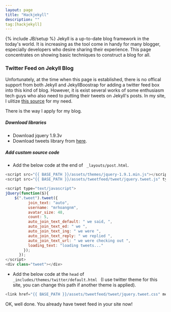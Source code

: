 ```yaml
---
layout: page
title: "Hackjekyll"
description: ""
tag:[hackjekyll]
---
```

{% include JB/setup %}
Jekyll is a up-to-date blog framework in the today's world. It is increasing as the tool come in handy for many blogger, especially developers who desire sharing their experience. This page concentrates on showing basic techniques to construct a blog for all.

### Twitter Feed on Jekyll Blog
Unfortunately, at the time when this page is established, there is no offical support from both Jekyll and JekyllBoostrap for adding a twitter feed box into this kind of blog. However, it is exist several works of some enthusiasm tech guys who also need to putting their tweets on Jekyll's posts. In my site, I ulitize [this source](http://tweet.seaofclouds.com/) for my need.

There is the way I apply for my blog.

##### Download libraries
- Download jquery 1.9.3v
- Download tweets library from [here](https://github.com/seaofclouds/tweet/zipball/master).


##### Add custom source code
- Add the below code at the end of ``` _layouts/post.html```.

``` javascript
<script src="{{ BASE_PATH }}/assets/themes/jquery-1.9.1.min.js"></script>
<script src="{{ BASE_PATH }}/assets/tweetfeed/tweet/jquery.tweet.js" type="text/javascript"></script>

<script type="text/javascript">
jQuery(function($){
    $(".tweet").tweet({
          join_text: "auto",
          username: "mrhoangnm",
          avatar_size: 48,
          count: 5,
          auto_join_text_default: " we said, ",
          auto_join_text_ed: " we ",
          auto_join_text_ing: " we were ",
          auto_join_text_reply: " we replied ",
          auto_join_text_url: " we were checking out ",
          loading_text: "loading tweets..."
        });
      });
</script>
<div class="tweet"></div>
```

- Add the below code at the ``` head ``` of ```_includes/themes/twitter/default.html ``` (I use twitter theme for this site, you can change this path if another theme is applied). 

``` javascript
<link href="{{ BASE_PATH }}/assets/tweetfeed/tweet/jquery.tweet.css" media="all" rel="stylesheet" type="text/css"/>
```

OK, well done. You already have tweet feed in your site now!




